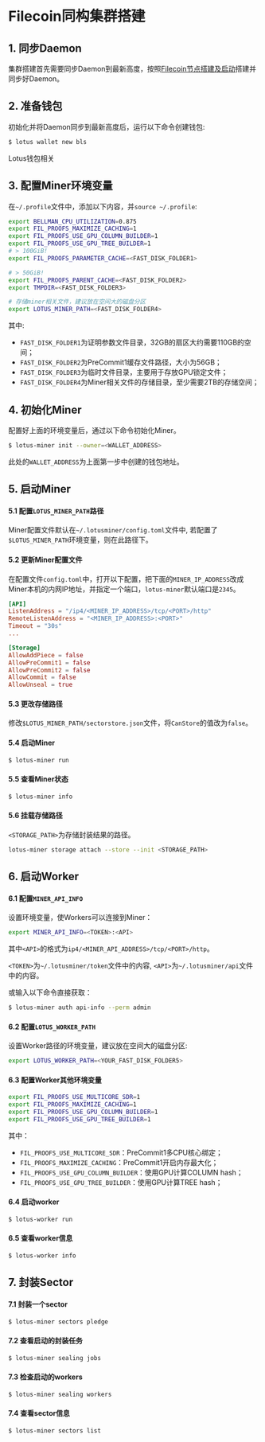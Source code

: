# Filecoin同构集群搭建

## 1. 同步Daemon
集群搭建首先需要同步Daemon到最新高度，按照[Filecoin节点搭建及启动](./daemon-deployment.md)搭建并同步好Daemon。

## 2. 准备钱包
初始化并将Daemon同步到最新高度后，运行以下命令创建钱包:
```sh
$ lotus wallet new bls
```
Lotus钱包相关

## 3. 配置Miner环境变量
在`~/.profile`文件中，添加以下内容，并`source ~/.profile`:
```sh
export BELLMAN_CPU_UTILIZATION=0.875
export FIL_PROOFS_MAXIMIZE_CACHING=1
export FIL_PROOFS_USE_GPU_COLUMN_BUILDER=1
export FIL_PROOFS_USE_GPU_TREE_BUILDER=1
# > 100GiB!
export FIL_PROOFS_PARAMETER_CACHE=<FAST_DISK_FOLDER1>

# > 50GiB!
export FIL_PROOFS_PARENT_CACHE=<FAST_DISK_FOLDER2>
export TMPDIR=<FAST_DISK_FOLDER3>

# 存储miner相关文件，建议放在空间大的磁盘分区
export LOTUS_MINER_PATH=<FAST_DISK_FOLDER4>
```
其中:
- `FAST_DISK_FOLDER1`为证明参数文件目录，32GB的扇区大约需要110GB的空间；
- `FAST_DISK_FOLDER2`为PreCommit1缓存文件路径，大小为56GB；
- `FAST_DISK_FOLDER3`为临时文件目录，主要用于存放GPU锁定文件；
- `FAST_DISK_FOLDER4`为Miner相关文件的存储目录，至少需要2TB的存储空间；

## 4. 初始化Miner
配置好上面的环境变量后，通过以下命令初始化Miner。
```sh
$ lotus-miner init --owner=<WALLET_ADDRESS>
```
此处的`WALLET_ADDRESS`为上面第一步中创建的钱包地址。

## 5. 启动Miner
#### 5.1 配置`LOTUS_MINER_PATH`路径
Miner配置文件默认在`~/.lotusminer/config.toml`文件中, 若配置了`$LOTUS_MINER_PATH`环境变量，则在此路径下。

#### 5.2 更新Miner配置文件
在配置文件`config.toml`中，打开以下配置，把下面的`MINER_IP_ADDRESS`改成Miner本机的内网IP地址，并指定一个端口，`lotus-miner`默认端口是`2345`。
```toml
[API]
ListenAddress = "/ip4/<MINER_IP_ADDRESS>/tcp/<PORT>/http"
RemoteListenAddress = "<MINER_IP_ADDRESS>:<PORT>"
Timeout = "30s"
...

[Storage]
AllowAddPiece = false
AllowPreCommit1 = false
AllowPreCommit2 = false
AllowCommit = false
AllowUnseal = true
```

#### 5.3 更改存储路径
修改`$LOTUS_MINER_PATH/sectorstore.json`文件，将`CanStore`的值改为`false`。

#### 5.4 启动Miner
```sh
$ lotus-miner run
```

#### 5.5 查看Miner状态
```sh
$ lotus-miner info
```

#### 5.6 挂载存储路径
`<STORAGE_PATH>`为存储封装结果的路径。
```sh
lotus-miner storage attach --store --init <STORAGE_PATH>
```

## 6. 启动Worker
#### 6.1 配置`MINER_API_INFO`
设置环境变量，使Workers可以连接到Miner：

```sh
export MINER_API_INFO=<TOKEN>:<API>
```
其中`<API>`的格式为`ip4/<MINER_API_ADDRESS>/tcp/<PORT>/http`。

`<TOKEN>`为`~/.lotusminer/token`文件中的内容, `<API>`为`~/.lotusminer/api`文件中的内容。

或输入以下命令直接获取：
```sh
$ lotus-miner auth api-info --perm admin
```
#### 6.2 配置`LOTUS_WORKER_PATH`
设置Worker路径的环境变量，建议放在空间大的磁盘分区:
```sh
export LOTUS_WORKER_PATH=<YOUR_FAST_DISK_FOLDER5> 
```

#### 6.3 配置Worker其他环境变量
```sh
export FIL_PROOFS_USE_MULTICORE_SDR=1
export FIL_PROOFS_MAXIMIZE_CACHING=1
export FIL_PROOFS_USE_GPU_COLUMN_BUILDER=1
export FIL_PROOFS_USE_GPU_TREE_BUILDER=1
```
其中：
- `FIL_PROOFS_USE_MULTICORE_SDR`：PreCommit1多CPU核心绑定；
- `FIL_PROOFS_MAXIMIZE_CACHING`：PreCommit1开启内存最大化；
- `FIL_PROOFS_USE_GPU_COLUMN_BUILDER`：使用GPU计算COLUMN hash；
- `FIL_PROOFS_USE_GPU_TREE_BUILDER`：使用GPU计算TREE hash；

#### 6.4 启动worker
```sh
$ lotus-worker run
```

#### 6.5 查看worker信息
```sh
$ lotus-worker info
```

## 7. 封装Sector
#### 7.1 封装一个sector
```sh
$ lotus-miner sectors pledge
```

#### 7.2 查看启动的封装任务
```sh
$ lotus-miner sealing jobs
```

#### 7.3 检查启动的workers
```sh
$ lotus-miner sealing workers
```

#### 7.4 查看sector信息
```sh
$ lotus-miner sectors list
```